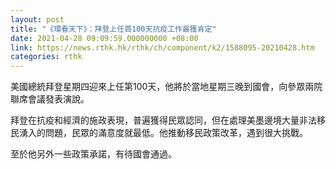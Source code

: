 ```yaml
---
layout: post
title: "《環看天下》：拜登上任首100天抗疫工作最獲肯定"
date: 2021-04-28 09:09:59.000000000 +08:00
link: https://news.rthk.hk/rthk/ch/component/k2/1588095-20210428.htm
categories: rthk
---
```


美國總統拜登星期四迎來上任第100天，他將於當地星期三晚到國會，向參眾兩院聯席會議發表演說。

拜登在抗疫和經濟的施政表現，普遍獲得民眾認同，但在處理美墨邊境大量非法移民湧入的問題，民眾的滿意度就最低。他推動移民政策改革，遇到很大挑戰。

至於他另外一些政策承諾，有待國會通過。
